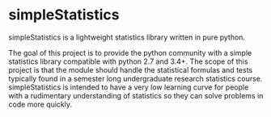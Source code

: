 # simpleStatistics
simpleStatistics is a lightweight statistics library written in pure python.

The goal of this project is to provide the python community with a simple statistics library compatible with python 2.7 
and 3.4+. The scope of this project is that the module should handle the statistical formulas and tests typically found 
in a semester long undergraduate research statistics course. simpleStatistics is intended to have a very low learning
curve for people with a rudimentary understanding of statistics so they can solve problems in code more quickly.
